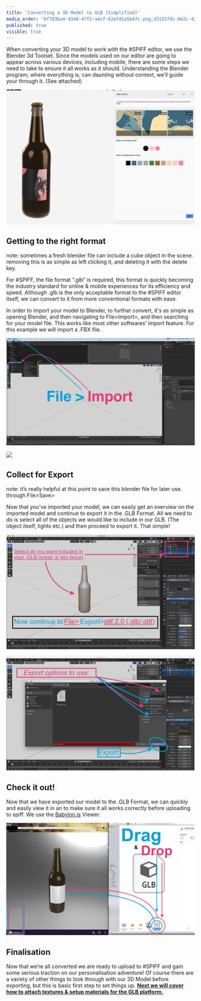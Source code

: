 ```yaml
---
title: 'Converting a 3D Model to GLB (Simplified)'
media_order: 'bf783ba4-d348-47f2-a4cf-62e7d1a5b47c.png,d31557dc-6b2c-42e8-b71e-3d58814a7db5.png,9bcf8ab5-7109-4f70-851c-68fa189d6aac.jpg,7e4fca5f-b0d7-46db-8a01-22cd9cf95bc3.jpg,c0222420-13ef-4806-9671-b768a6188c5c.jpg'
published: true
visible: true
---
```


When converting your 3D model to work with the #SPIFF editor, we use the Blender 3d Toolset. Since the models used on our editor are going to appear across various devices, including mobile, there are some steps we need to take to ensure it all works as it should.  Understanding the Blender program; where everything is, can daunting without context, we’ll guide your through it. (See attached) 

![](bf783ba4-d348-47f2-a4cf-62e7d1a5b47c.png)

## Getting to the right format
note: sometimes a fresh blender file can include a cube object in the scene. removing this is as simple as left clicking it, and deleting it with the delete key.

For #SPIFF, the file format “.glb” is required, this format is quickly becoming the industry standard for online & mobile experiences for its efficiency and speed. Although .glb is the only acceptable format to the #SPIFF editor itself, we can convert to it from more conventional formats with ease. 

In order to import your model to Blender, to further convert, it's as simple as opening Blender, and then navigating to File>Import>, and then searching for your model file. This works like most other softwares' import feature. For this example we will import a .FBX file. 

![](d31557dc-6b2c-42e8-b71e-3d58814a7db5.png)

![](f5f9a286-1b67-4f69-9ad6-bef572e497bb%20%281%29.png)

## Collect for Export
note: it’s really helpful at this point to save this blender file for later use. through File>Save> 

Now that you’ve imported your model, we can easily get an overview on the imported model and continue to export it in the .GLB Format. 
All we need to do is select all of the objects we would like to include in our GLB. (The object itself, lights etc.) and then proceed to export it. That simple! 

![](9bcf8ab5-7109-4f70-851c-68fa189d6aac.jpg)

![](7e4fca5f-b0d7-46db-8a01-22cd9cf95bc3.jpg)

## Check it out!
Now that we have exported our model to the .GLB Format, we can quickly and easily view it in an 
to make sure it all works correctly before uploading to spiff.  We use the [Babylon.js](https://sandbox.babylonjs.com/) Viewer.

![](c0222420-13ef-4806-9671-b768a6188c5c.jpg)

## Finalisation
Now that we’re all converted we are ready to upload to #SPIFF and gain some serious traction on our personalisation adventure! Of course there are a variety of other things to look through with our 3D Model before exporting, but this is basic first step to set things up. [**Next we will cover how to attach textures & setup materials for the GLB platform.**](https://help.spiff.com.au//setting-up-3d-models-for-spiff/setting-up-materials-for-glb-file-exports-from-blender)